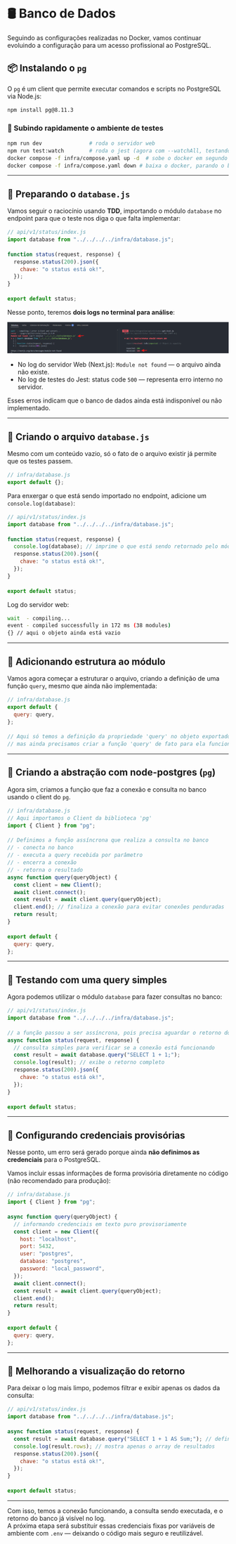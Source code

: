 # 🛢️ Banco de Dados

Seguindo as configurações realizadas no Docker, vamos continuar evoluindo a configuração para um acesso profissional ao PostgreSQL.

## 📦 Instalando o `pg`

O `pg` é um client que permite executar comandos e scripts no PostgreSQL via Node.js:

```bash
npm install pg@8.11.3
```

### 🔁 Subindo rapidamente o ambiente de testes

```bash
npm run dev               # roda o servidor web
npm run test:watch        # roda o jest (agora com --watchAll, testando tudo mesmo sem novas alterações)
docker compose -f infra/compose.yaml up -d  # sobe o docker em segundo plano com o banco de dados
docker compose -f infra/compose.yaml down # baixa o docker, parando o banco
```

---

## 📜 Preparando o `database.js`

Vamos seguir o raciocínio usando **TDD**, importando o módulo `database` no endpoint para que o teste nos diga o que falta implementar:

```js
// api/v1/status/index.js
import database from "../../../../infra/database.js";

function status(request, response) {
  response.status(200).json({
    chave: "o status está ok!",
  });
}

export default status;
```

Nesse ponto, teremos **dois logs no terminal para análise**:

![Erro status code 500](img/erro-interno-cod-500.png)

- No log do servidor Web (Next.js): `Module not found` — o arquivo ainda não existe.
- No log de testes do Jest: status code `500` — representa erro interno no servidor.

Esses erros indicam que o banco de dados ainda está indisponível ou não implementado.

---

## 📁 Criando o arquivo `database.js`

Mesmo com um conteúdo vazio, só o fato de o arquivo existir já permite que os testes passem.

```js
// infra/database.js
export default {};
```

Para enxergar o que está sendo importado no endpoint, adicione um `console.log(database)`:

```js
// api/v1/status/index.js
import database from "../../../../infra/database.js";

function status(request, response) {
  console.log(database); // imprime o que está sendo retornado pelo módulo
  response.status(200).json({
    chave: "o status está ok!",
  });
}

export default status;
```

Log do servidor web:

```bash
wait  - compiling...
event - compiled successfully in 172 ms (38 modules)
{} // aqui o objeto ainda está vazio
```

---

## 🧱 Adicionando estrutura ao módulo

Vamos agora começar a estruturar o arquivo, criando a definição de uma função `query`, mesmo que ainda não implementada:

```js
// infra/database.js
export default {
  query: query,
};

// Aqui só temos a definição da propriedade 'query' no objeto exportado,
// mas ainda precisamos criar a função 'query' de fato para ela funcionar.
```

---

## 🔌 Criando a abstração com node-postgres (`pg`)

Agora sim, criamos a função que faz a conexão e consulta no banco usando o client do `pg`.

```js
// infra/database.js
// Aqui importamos o Client da biblioteca 'pg'
import { Client } from "pg";

// Definimos a função assíncrona que realiza a consulta no banco
// - conecta no banco
// - executa a query recebida por parâmetro
// - encerra a conexão
// - retorna o resultado
async function query(queryObject) {
  const client = new Client();
  await client.connect();
  const result = await client.query(queryObject);
  client.end(); // finaliza a conexão para evitar conexões penduradas
  return result;
}

export default {
  query: query,
};
```

---

## 🧪 Testando com uma query simples

Agora podemos utilizar o módulo `database` para fazer consultas no banco:

```js
// api/v1/status/index.js
import database from "../../../../infra/database.js";

// a função passou a ser assíncrona, pois precisa aguardar o retorno do banco
async function status(request, response) {
  // consulta simples para verificar se a conexão está funcionando
  const result = await database.query("SELECT 1 + 1;");
  console.log(result); // exibe o retorno completo
  response.status(200).json({
    chave: "o status está ok!",
  });
}

export default status;
```

---

## 🔐 Configurando credenciais provisórias

Nesse ponto, um erro será gerado porque ainda **não definimos as credenciais** para o PostgreSQL.

Vamos incluir essas informações de forma provisória diretamente no código (não recomendado para produção):

```js
// infra/database.js
import { Client } from "pg";

async function query(queryObject) {
  // informando credenciais em texto puro provisoriamente
  const client = new Client({
    host: "localhost",
    port: 5432,
    user: "postgres",
    database: "postgres",
    password: "local_password",
  });
  await client.connect();
  const result = await client.query(queryObject);
  client.end();
  return result;
}

export default {
  query: query,
};
```

---

## 🔎 Melhorando a visualização do retorno

Para deixar o log mais limpo, podemos filtrar e exibir apenas os dados da consulta:

```js
// api/v1/status/index.js
import database from "../../../../infra/database.js";

async function status(request, response) {
  const result = await database.query("SELECT 1 + 1 AS Sum;"); // definimos o nome da coluna como 'Sum'
  console.log(result.rows); // mostra apenas o array de resultados
  response.status(200).json({
    chave: "o status está ok!",
  });
}

export default status;
```

---

Com isso, temos a conexão funcionando, a consulta sendo executada, e o retorno do banco já visível no log.  
A próxima etapa será substituir essas credenciais fixas por variáveis de ambiente com `.env` — deixando o código mais seguro e reutilizável.
